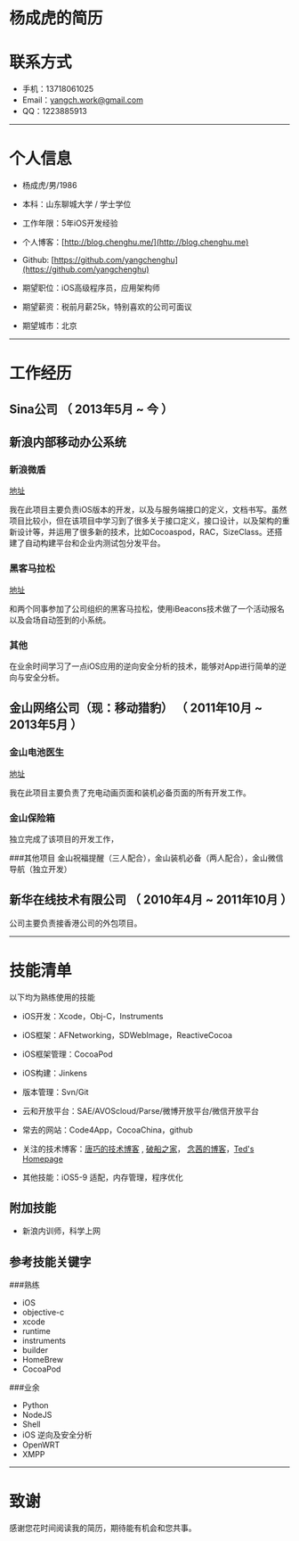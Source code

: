 
# 杨成虎的简历

# 联系方式

- 手机：13718061025
- Email：yangch.work@gmail.com
- QQ：1223885913

---

# 个人信息

 - 杨成虎/男/1986 
 - 本科：山东聊城大学 / 学士学位
 - 工作年限：5年iOS开发经验
 - 个人博客：[http://blog.chenghu.me/](http://blog.chenghu.me)
 - Github: [https://github.com/yangchenghu](https://github.com/yangchenghu)

 - 期望职位：iOS高级程序员，应用架构师
 - 期望薪资：税前月薪25k，特别喜欢的公司可面议
 - 期望城市：北京

---

# 工作经历

## Sina公司 （ 2013年5月 ~ 今 ）

## 新浪内部移动办公系统



### 新浪微盾  
[地址](https://itunes.apple.com/cn/app/xin-lang-wei-dun/id535411936?l=en&mt=8)
 
我在此项目主要负责iOS版本的开发，以及与服务端接口的定义，文档书写。虽然项目比较小，但在该项目中学习到了很多关于接口定义，接口设计，以及架构的重新设计等，并运用了很多新的技术，比如Cocoaspod，RAC，SizeClass。还搭建了自动构建平台和企业内测试包分发平台。


### 黑客马拉松
[地址](http://www.yangch.info/?p=968)

和两个同事参加了公司组织的黑客马拉松，使用iBeacons技术做了一个活动报名以及会场自动签到的小系统。


### 其他
在业余时间学习了一点iOS应用的逆向安全分析的技术，能够对App进行简单的逆向与安全分析。



## 金山网络公司（现：移动猎豹） （ 2011年10月 ~ 2013年5月 ）

### 金山电池医生
[地址](https://itunes.apple.com/cn/app/battery-doctor-master-battery/id446751279?l=en&mt=8)

我在此项目主要负责了充电动画页面和装机必备页面的所有开发工作。


### 金山保险箱
独立完成了该项目的开发工作，

###其他项目
金山祝福提醒（三人配合），金山装机必备（两人配合），金山微信导航（独立开发）


## 新华在线技术有限公司 （ 2010年4月 ~ 2011年10月 ）

公司主要负责接香港公司的外包项目。

---
# 技能清单

以下均为熟练使用的技能

- iOS开发：Xcode，Obj-C，Instruments
- iOS框架：AFNetworking，SDWebImage，ReactiveCocoa
- iOS框架管理：CocoaPod
- iOS构建：Jinkens
- 版本管理：Svn/Git
- 云和开放平台：SAE/AVOScloud/Parse/微博开放平台/微信开放平台
- 常去的网站：Code4App，CocoaChina，github
- 关注的技术博客：[唐巧的技术博客](http://www.devtang.com/) , [破船之家](http://beyondvincent.com/)， [念茜的博客](http://blog.csdn.net/yiyaaixuexi)，[Ted's Homepage](http://wufawei.com/)

- 其他技能：iOS5-9 适配，内存管理，程序优化

## 附加技能

- 新浪内训师，科学上网

## 参考技能关键字

###熟练

- iOS
- objective-c
- xcode
- runtime
- instruments
- builder
- HomeBrew
- CocoaPod

###业余

- Python
- NodeJS
- Shell
- iOS 逆向及安全分析
- OpenWRT
- XMPP

---

# 致谢
感谢您花时间阅读我的简历，期待能有机会和您共事。
